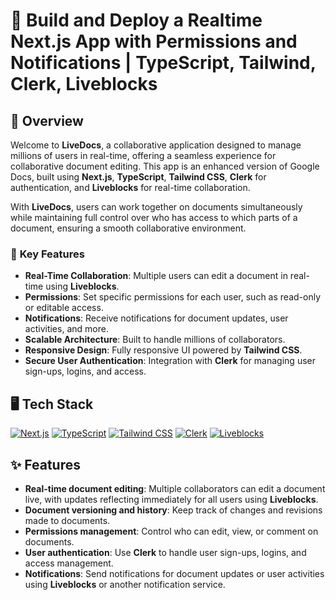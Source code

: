 # 📝 **Build and Deploy a Realtime Next.js App with Permissions and Notifications** | **TypeScript**, **Tailwind**, **Clerk**, **Liveblocks**

## 🚀 **Overview**

Welcome to **LiveDocs**, a collaborative application designed to manage millions of users in real-time, offering a seamless experience for collaborative document editing. This app is an enhanced version of Google Docs, built using **Next.js**, **TypeScript**, **Tailwind CSS**, **Clerk** for authentication, and **Liveblocks** for real-time collaboration.

With **LiveDocs**, users can work together on documents simultaneously while maintaining full control over who has access to which parts of a document, ensuring a smooth collaborative environment.

### 🔑 **Key Features**
- **Real-Time Collaboration**: Multiple users can edit a document in real-time using **Liveblocks**.
- **Permissions**: Set specific permissions for each user, such as read-only or editable access.
- **Notifications**: Receive notifications for document updates, user activities, and more.
- **Scalable Architecture**: Built to handle millions of collaborators.
- **Responsive Design**: Fully responsive UI powered by **Tailwind CSS**.
- **Secure User Authentication**: Integration with **Clerk** for managing user sign-ups, logins, and access.

## 🖥️ **Tech Stack**

[![Next.js](https://img.shields.io/badge/Next.js-000000?style=flat&logo=next.js&logoColor=white)](https://nextjs.org/)
[![TypeScript](https://img.shields.io/badge/TypeScript-3178C6?style=flat&logo=typescript&logoColor=white)](https://www.typescriptlang.org/)
[![Tailwind CSS](https://img.shields.io/badge/Tailwind%20CSS-06B6D4?style=flat&logo=tailwindcss&logoColor=white)](https://tailwindcss.com/)
[![Clerk](https://img.shields.io/badge/Clerk-3E5C5C?style=flat&logo=clerk&logoColor=white)](https://clerk.dev/)
[![Liveblocks](https://img.shields.io/badge/Liveblocks-50D7B2?style=flat&logo=liveblocks&logoColor=white)](https://www.liveblocks.io/)


## ✨ **Features**
- **Real-time document editing**: Multiple collaborators can edit a document live, with updates reflecting immediately for all users using **Liveblocks**.
- **Document versioning and history**: Keep track of changes and revisions made to documents.
- **Permissions management**: Control who can edit, view, or comment on documents.
- **User authentication**: Use **Clerk** to handle user sign-ups, logins, and access management.
- **Notifications**: Send notifications for document updates or user activities using **Liveblocks** or another notification service.


